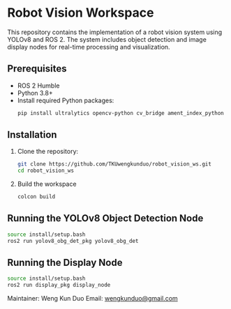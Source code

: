 # Robot Vision Workspace

This repository contains the implementation of a robot vision system using YOLOv8 and ROS 2. The system includes object detection and image display nodes for real-time processing and visualization.

## Prerequisites

- ROS 2 Humble
- Python 3.8+
- Install required Python packages:
  ```bash
  pip install ultralytics opencv-python cv_bridge ament_index_python
  ```

## Installation
1. Clone the repository:
   ```bash
   git clone https://github.com/TKUwengkunduo/robot_vision_ws.git
   cd robot_vision_ws
   ```
2. Build the workspace
   ```bash
   colcon build
   ```


## Running the YOLOv8 Object Detection Node
   ```bash
   source install/setup.bash
   ros2 run yolov8_obg_det_pkg yolov8_obg_det
   ```
## Running the Display Node
   ```bash
   source install/setup.bash
   ros2 run display_pkg display_node
   ```

Maintainer: Weng Kun Duo
Email: wengkunduo@gmail.com
